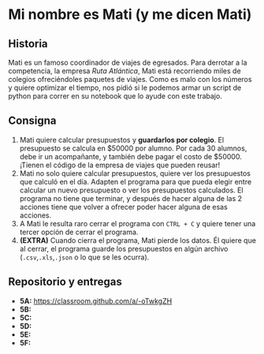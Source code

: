 # Mi nombre es Mati (y me dicen Mati)

## Historia
Mati es un famoso coordinador de viajes de egresados. Para derrotar a la competencia, la empresa *Ruta Atlántica*, Mati está recorriendo miles de colegios ofreciéndoles paquetes de viajes. Como es malo con los números y quiere optimizar el tiempo, nos pidió si le podemos armar un script de python para correr en su notebook que lo ayude con este trabajo.

## Consigna

1. Mati quiere calcular presupuestos y **guardarlos por colegio**. El presupuesto se calcula en $50000 por alumno. Por cada 30 alumnos, debe ir un acompañante, y también debe pagar el costo de $50000. ¡Tienen el código de la empresa de viajes que pueden reusar!
2. Mati no solo quiere calcular presupuestos, quiere ver los presupuestos que calculó en el día. Adapten el programa para que pueda elegir entre calcular un nuevo presupuesto o ver los presupuestos calculados. El programa no tiene que terminar, y después de hacer alguna de las 2 acciones tiene que volver a ofrecer poder hacer alguna de esas acciones.
3. A Mati le resulta raro cerrar el programa con `CTRL + C` y quiere tener una tercer opción de cerrar el programa.
4. **(EXTRA)** Cuando cierra el programa, Mati pierde los datos. Él quiere que al cerrar, el programa guarde los presupuestos en algún archivo (`.csv`,`.xls`,`.json` o lo que se les ocurra).

## Repositorio y entregas

- **5A:** https://classroom.github.com/a/-oTwkgZH
- **5B:** 
- **5C:** 
- **5D:**
- **5E:**
- **5F:**   